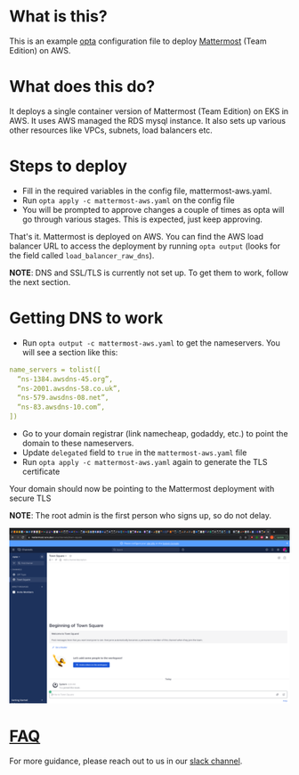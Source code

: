 # What is this?

This is an example [opta](https://github.com/run-x/opta) configuration file to deploy [Mattermost](https://mattermost.com/) (Team Edition) on AWS.


# What does this do?
It deploys a single container version of Mattermost (Team Edition) on EKS in AWS. It uses AWS managed the RDS mysql instance. It also sets up various other resources like VPCs, subnets, load balancers etc.

# Steps to deploy
* Fill in the required variables in the config file, mattermost-aws.yaml.
* Run `opta apply -c mattermost-aws.yaml` on the config file
* You will be prompted to approve changes a couple of times as opta will go through various stages. This is expected, just keep approving.

That's it. Mattermost is deployed on AWS. You can find the AWS load balancer URL to access the deployment by running `opta output` (looks for the field called `load_balancer_raw_dns`).

**NOTE**: DNS and SSL/TLS is currently not set up. To get them to work, follow the next section.

# Getting DNS to work
* Run `opta output -c mattermost-aws.yaml` to get the nameservers. You will see a section like this:
```yaml
name_servers = tolist([
  “ns-1384.awsdns-45.org”,
  “ns-2001.awsdns-58.co.uk”,
  “ns-579.awsdns-08.net”,
  “ns-83.awsdns-10.com”,
])
```
* Go to your domain registrar (link namecheap, godaddy, etc.) to point the domain to these nameservers.
* Update `delegated` field to `true` in the `mattermost-aws.yaml` file
* Run `opta apply -c mattermost-aws.yaml` again to generate the TLS certificate

Your domain should now be pointing to the Mattermost deployment with secure TLS

**NOTE**: The root admin is the first person who signs up, so do not delay.

![Alt text](end_result.png?raw=true "What it should look like")

# [FAQ](../FAQ.md)

For more guidance, please reach out to us in our [slack channel](https://slack.opta.dev).
